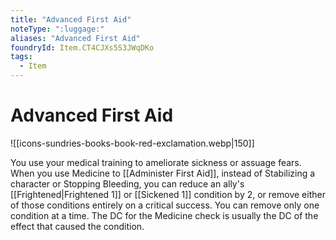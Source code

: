 ```yaml
---
title: "Advanced First Aid"
noteType: ":luggage:"
aliases: "Advanced First Aid"
foundryId: Item.CT4CJXs5S3JWqDKo
tags:
  - Item
---
```


# Advanced First Aid
![[icons-sundries-books-book-red-exclamation.webp|150]]

You use your medical training to ameliorate sickness or assuage fears. When you use Medicine to [[Administer First Aid]], instead of Stabilizing a character or Stopping Bleeding, you can reduce an ally's [[Frightened|Frightened 1]] or [[Sickened 1]] condition by 2, or remove either of those conditions entirely on a critical success. You can remove only one condition at a time. The DC for the Medicine check is usually the DC of the effect that caused the condition.
